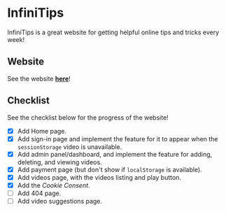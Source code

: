 # InfiniTips

InfiniTips is a great website for getting helpful online tips and tricks every week!

## Website

See the website **[here](https://arnavthorat78.github.io/InfiniTips/)**!

## Checklist

See the checklist below for the progress of the website!

-  [x] Add Home page.
-  [x] Add sign-in page and implement the feature for it to appear when the `sessionStorage` video is unavailable.
-  [x] Add admin panel/dashboard, and implement the feature for adding, deleting, and viewing videos.
-  [x] Add payment page (but don't show if `localStorage` is available).
-  [x] Add videos page, with the videos listing and play button.
-  [x] Add the _Cookie Consent_.
-  [ ] Add 404 page.
-  [ ] Add video suggestions page.
